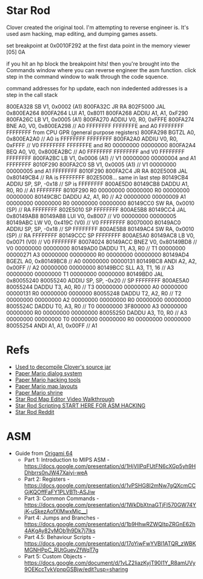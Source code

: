 # Star Rod

Clover created the original tool. I'm attempting to reverse engineer is. It's used asm hacking, map editing, and dumping games assets.

set breakpoint at 0x0010F292 at the first data point in the memory viewer
[05] 0A

if you hit an hp block the breakpoint hits! then you're brought into the Commands window where you can reverse engineer the asm function. click step in the command window to walk through the code squence.

command addresses for hp update, each non indedented addresses is a step in the call stack

800EA328
    SB	V1, 0x0002 (A1)
800FA32C
    JR	RA
802F5000
    JAL	0x800EA264
800FA264
    LUI	A1, 0x8011
800FA268
    ADDIU A1, A1, 0xF290
800FA26C
    LB	V1, 0x0005 (A1)
800FA270
    ADDIU V0, R0, 0xFFFE
800FA274
    BNE	A0, V0, 0x800EA298 // A0 FFFFFFFF FFFFFFFE and A0 FFFFFFFF FFFFFFFF from CPU GPR (general purpose registers)
800FA298
    BGTZL A0, 0x800EA2A0 // A0 is FFFFFFFF FFFFFFFF
800FA2A0
    ADDIU	V0, R0, 0xFFFF // V0 FFFFFFFF FFFFFFFE and R0 00000000 00000000
800FA2A4
    BEQ	A0, V0, 0x800EA2BC // A0 FFFFFFFF FFFFFFFF and V0 FFFFFFFF FFFFFFFF
800FA2BC
    LB	V1, 0x0006 (A1) // V1 00000000 00000004 and A1 FFFFFFFF 8010F290
800FA2C0
    SB	V1, 0x0005 (A1) // V1 00000000 00000005 and A1 FFFFFFFF 8010F290
800FA2C4
    JR	RA
802E5008
    JAL	0x80149CB4 // RA is FFFFFFFF 802E5008... same in last step
80149CB4
    ADDIU	SP, SP, -0x18 // SP is FFFFFFFF 800AE5D0
80149CB8
    DADDU	A1, R0, R0 // A1 FFFFFFFF 8010F290 R0 00000000 00000000 R0 00000000 00000000
80149CBC
    DADDU	A2, A1, R0 // A2 00000000 00000009 A1 00000000 00000000 R0 00000000 00000000
80149CC0
    SW	RA, 0x0010 (SP) // RA FFFFFFFF 802E5010 SP FFFFFFFF 800AE5B8
80149CC4
    JAL	0x80149AB8
80149AB8
    LUI	V0, 0x8007 // V0 00000000 00000005
80149ABC
    LW	V0, 0x419C (V0) // V0 FFFFFFFF 80070000
80149AC0
    ADDIU	SP, SP, -0x18 // SP FFFFFFFF 800AE5B8
80149AC4
    SW	RA, 0x0010 (SP) // RA FFFFFFFF 80149CCC SP FFFFFFFF 800AE5A0
80149AC8
    LB	V0, 0x0071 (V0) // V0 FFFFFFFF 80074024
80149ACC
    BNEZ	V0, 0x80149BD8 // V0 00000000 00000000
80149AD0
    DADDU	T1, A3, R0 // T1 00000000 00000271 A3 00000000 00000000 R0 00000000 00000000
80149AD4
    BGEZL	A0, 0x80149BC8 // A0 00000000 00000131
80149BC8
    ANDI	A2, A2, 0x00FF // A2 00000000 00000000
80149BCC
    SLL	A3, T1, 16 // A3 00000000 00000000 T1 00000000 00000000
80149BD0
    JAL	0x80055240
80055240
    ADDIU	SP, SP, -0x20 // SP FFFFFFFF 800AE5A0
80055244
    DADDU	T3, A0, R0 // T3 00000000 00000000 A0 00000000 00000131 R0 00000000 0000000
80055248
    DADDU	T2, A2, R0 // T2 00000000 00000000 A2 00000000 00000000  R0 00000000 00000000
8005524C
    DADDU	T0, A3, R0 // T0 00000000 3F800000 A3 00000000 00000000 R0 00000000 00000000
80055250
    DADDU	A3, T0, R0 // A3 00000000 00000000 T0 00000000 00000000 R0 00000000 00000000
80055254
    ANDI	A1, A1, 0x00FF // A1 

# Refs
- [Used to decompile Clover's source jar](http://www.javadecompilers.com/)
- [Paper Mario dialog system](http://wiki.origami64.net/paper_mario/dialog_system)
- [Paper Mario hacking tools](http://wiki.origami64.net/paper_mario/hacking_tools)
- [Paper Mario map layouts](http://www.mariouniverse.com/maps-n64-pm/)
- [Paper Mario shrine](http://shrines.rpgclassics.com/n64/papermario/index.shtml)
- [Star Rod Map Editor Video Walkthrough](https://www.youtube.com/watch?v=Ppbo57Y4SME)
- [Star Rod Scripting START HERE FOR ASM HACKING](https://heyitsmeuralex.gitbooks.io/star-rod/scripting-basics.html)
- [Star Rod Reddit](https://www.reddit.com/r/StarRod)

# ASM
- Guide from [Origami 64](http://origami64.net/showthread.php?tid=845)
    - Part 1: Introduction to MIPS ASM - https://docs.google.com/presentation/d/1HjVlIPqFUtFN6cXGp5yh9HDhbrrs0nJW47Xaiyi-weA
    - Part 2: Registers - https://docs.google.com/presentation/d/1vPSHG8I2mNw7gQXcmCCGjKQOffFaFY1PLVBTt-ASJiw
    - Part 3: Common Commands - https://docs.google.com/presentation/d/1WkDbXtnaGTjFI570GW74YjK-uSkezAofXlMwxMic__I
    - Part 4: Jumps and Branches - https://docs.google.com/presentation/d/1b9HhwRZWQItpZRGnE62h4AKgAy82yMOb1h9Dk7j7lks
    - Part 4.5: Behaviour Scripts - https://docs.google.com/presentation/d/17oYiwFwYVBl1ATQR_zWBKMGNHPpC_RUtGuevZfWqT7g
    - Part 5: Custom Objects - https://docs.google.com/document/d/1vLZ2liazKyjT90I1Y_R8amUVy9OEKccTvkVpnpGSBjw/edit?usp=sharing